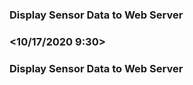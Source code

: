 ###  Display Sensor Data to Web Server
### <Ree Johndave N. Dignos >
### <10/17/2020 9:30>
###  Display Sensor Data to Web Server
